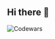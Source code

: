 ## Hi there 👋

![Codewars](https://github.r2v.ch/codewars?user=s-icc&hide_clan=true&top_languages=true&theme=gradient&stroke=%23a35c40)

